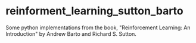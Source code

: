 # reinforment_learning_sutton_barto
Some python implementations from the book, "Reinforcement Learning: An Introduction" by  Andrew Barto and Richard S. Sutton.
